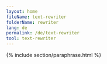 ```yaml
---
layout: home
fileName: text-rewriter
folderName: rewriter
lang: de
permalink: /de/text-rewriter
tool: text-rewriter
---
```

{% include section/paraphrase.html %}
